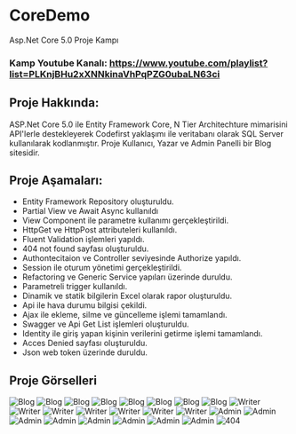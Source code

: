 # CoreDemo
Asp.Net Core 5.0 Proje Kampı 
### Kamp Youtube Kanalı: https://www.youtube.com/playlist?list=PLKnjBHu2xXNNkinaVhPqPZG0ubaLN63ci

## Proje Hakkında: 
ASP.Net Core 5.0 ile Entity Framework Core, N Tier Architechture mimarisini API'lerle destekleyerek Codefirst yaklaşımı ile veritabanı olarak SQL Server kullanılarak kodlanmıştır.
Proje Kullanıcı, Yazar ve Admin Panelli bir Blog sitesidir.

## Proje Aşamaları:
* Entity Framework Repository oluşturuldu.
* Partial View ve Await Async kullanıldı
* View Component ile parametre kullanımı gerçekleştirildi.
* HttpGet ve HttpPost attributeleri kullanıldı.
* Fluent Validation işlemleri yapıldı.
* 404 not found sayfası oluşturuldu.
* Authontecitaion ve Controller seviyesinde Authorize yapıldı.
* Session ile oturum yönetimi gerçekleştirildi.
* Refactoring ve Generic Service yapıları üzerinde duruldu.
* Parametreli trigger kullanıldı.
* Dinamik ve statik bilgilerin Excel olarak rapor oluşturuldu.
* Api ile hava durumu bilgisi çekildi.
* Ajax ile ekleme, silme ve güncelleme işlemi tamamlandı.
* Swagger ve Api Get List işlemleri oluşturuldu.
* Identity ile giriş yapan kişinin verilerini getirme işlemi tamamlandı.
* Acces Denied sayfası oluşturuldu.
* Json web token üzerinde duruldu.

## Proje Görselleri
![Blog](https://github.com/senaboyuktas/CoreDemo/blob/master/Proje/1.jpg)
![Blog](https://github.com/senaboyuktas/CoreDemo/blob/master/Proje/2.jpg)
![Blog](https://github.com/senaboyuktas/CoreDemo/blob/master/Proje/3.2.jpg)
![Blog](https://github.com/senaboyuktas/CoreDemo/blob/master/Proje/3.jpg)
![Blog](https://github.com/senaboyuktas/CoreDemo/blob/master/Proje/3.1.jpg)
![Blog](https://github.com/senaboyuktas/CoreDemo/blob/master/Proje/4.jpg)
![Blog](https://github.com/senaboyuktas/CoreDemo/blob/master/Proje/5.jpg)
![Blog](https://github.com/senaboyuktas/CoreDemo/blob/master/Proje/6.jpg)
![Writer](https://github.com/senaboyuktas/CoreDemo/blob/master/Proje/7.jpg)
![Writer](https://github.com/senaboyuktas/CoreDemo/blob/master/Proje/8.jpg)
![Writer](https://github.com/senaboyuktas/CoreDemo/blob/master/Proje/9.jpg)
![Writer](https://github.com/senaboyuktas/CoreDemo/blob/master/Proje/10.jpg)
![Writer](https://github.com/senaboyuktas/CoreDemo/blob/master/Proje/11.jpg)
![Writer](https://github.com/senaboyuktas/CoreDemo/blob/master/Proje/12.jpg)
![Writer](https://github.com/senaboyuktas/CoreDemo/blob/master/Proje/13.jpg)
![Admin](https://github.com/senaboyuktas/CoreDemo/blob/master/Proje/14.jpg)
![Admin](https://github.com/senaboyuktas/CoreDemo/blob/master/Proje/15.jpg)
![Admin](https://github.com/senaboyuktas/CoreDemo/blob/master/Proje/16.jpg)
![Admin](https://github.com/senaboyuktas/CoreDemo/blob/master/Proje/17.jpg)
![Admin](https://github.com/senaboyuktas/CoreDemo/blob/master/Proje/18.jpg)
![Admin](https://github.com/senaboyuktas/CoreDemo/blob/master/Proje/19.jpg)
![Admin](https://github.com/senaboyuktas/CoreDemo/blob/master/Proje/20.jpg)
![Admin](https://github.com/senaboyuktas/CoreDemo/blob/master/Proje/21.jpg)
![404](https://github.com/senaboyuktas/CoreDemo/blob/master/Proje/22.jpg)
